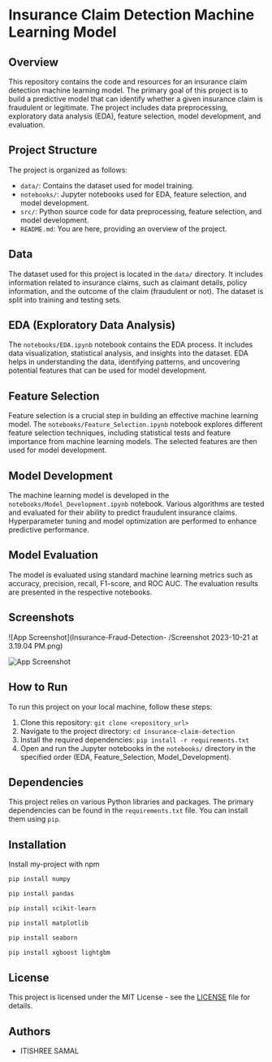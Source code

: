 # Insurance Claim Detection Machine Learning Model

## Overview

This repository contains the code and resources for an insurance claim detection machine learning model. The primary goal of this project is to build a predictive model that can identify whether a given insurance claim is fraudulent or legitimate. The project includes data preprocessing, exploratory data analysis (EDA), feature selection, model development, and evaluation.

## Project Structure

The project is organized as follows:

- `data/`: Contains the dataset used for model training.
- `notebooks/`: Jupyter notebooks used for EDA, feature selection, and model development.
- `src/`: Python source code for data preprocessing, feature selection, and model development.
- `README.md`: You are here, providing an overview of the project.

## Data

The dataset used for this project is located in the `data/` directory. It includes information related to insurance claims, such as claimant details, policy information, and the outcome of the claim (fraudulent or not). The dataset is split into training and testing sets.

## EDA (Exploratory Data Analysis)

The `notebooks/EDA.ipynb` notebook contains the EDA process. It includes data visualization, statistical analysis, and insights into the dataset. EDA helps in understanding the data, identifying patterns, and uncovering potential features that can be used for model development.

## Feature Selection

Feature selection is a crucial step in building an effective machine learning model. The `notebooks/Feature_Selection.ipynb` notebook explores different feature selection techniques, including statistical tests and feature importance from machine learning models. The selected features are then used for model development.

## Model Development

The machine learning model is developed in the `notebooks/Model_Development.ipynb` notebook. Various algorithms are tested and evaluated for their ability to predict fraudulent insurance claims. Hyperparameter tuning and model optimization are performed to enhance predictive performance.

## Model Evaluation

The model is evaluated using standard machine learning metrics such as accuracy, precision, recall, F1-score, and ROC AUC. The evaluation results are presented in the respective notebooks.

## Screenshots

![App Screenshot](Insurance-Fraud-Detection-
/Screenshot 2023-10-21 at 3.19.04 PM.png)

![App Screenshot](https://drive.google.com/file/d/1ursKtX0vLrfOg7gDVU_jtXMuWCwLL6-L/view?usp=sharing)


## How to Run

To run this project on your local machine, follow these steps:

1. Clone this repository: `git clone <repository_url>`
2. Navigate to the project directory: `cd insurance-claim-detection`
3. Install the required dependencies: `pip install -r requirements.txt`
4. Open and run the Jupyter notebooks in the `notebooks/` directory in the specified order (EDA, Feature_Selection, Model_Development).

## Dependencies

This project relies on various Python libraries and packages. The primary dependencies can be found in the `requirements.txt` file. You can install them using `pip`.
## Installation

Install my-project with npm

```bash
pip install numpy 
```
```bash  
pip install pandas 
```
```bash  
pip install scikit-learn  
```
```bash  
pip install matplotlib  
```
```bash  
pip install seaborn  
```
```bash  
pip install xgboost lightgbm
```

## License

This project is licensed under the MIT License - see the [LICENSE](LICENSE) file for details.

## Authors

- ITISHREE SAMAL
